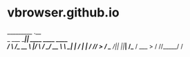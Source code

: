# vbrowser.github.io

_________        .__                       
\_   ___ \_______|__| ____    ____   ____  
/    \  \/\_  __ \  |/    \  / ___\_/ __ \ 
\     \____|  | \/  |   |  \/ /_/  >  ___/ 
 \______  /|__|  |__|___|  /\___  / \___  >
        \/               \//_____/      \/ 
